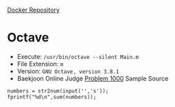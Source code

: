 [Docker Repository](https://registry.hub.docker.com/u/baekjoon/onlinejudge-octave)

# Octave 

* Execute: `/usr/bin/octave --silent Main.m`
* File Extension: `m`
* Version: `GNU Octave, version 3.8.1`
* Baekjoon Online Judge [Problem 1000](https://www.acmicpc.net/problem/1000) Sample Source
````
numbers = str2num(input('','s'));
fprintf("%d\n",sum(numbers));
````


